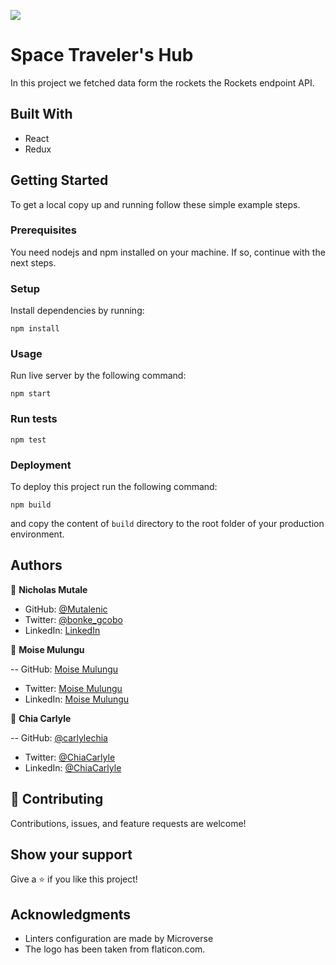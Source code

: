 ![](https://img.shields.io/badge/Microverse-blueviolet)

# Space Traveler's Hub

In this project we fetched data form the rockets the Rockets endpoint API.

## Built With

- React
- Redux

## Getting Started

To get a local copy up and running follow these simple example steps.

### Prerequisites

You need nodejs and npm installed on your machine. If so, continue with the next steps.

### Setup

Install dependencies by running:

`npm install`

### Usage

Run live server by the following command:

`npm start`

### Run tests

`npm test`

### Deployment

To deploy this project run the following command:

`npm build`

and copy the content of `build` directory to the root folder of your production environment.

## Authors

👤 **Nicholas Mutale**

- GitHub: [@Mutalenic](https://github.com/Mutalenic)
- Twitter: [@bonke_gcobo](https://twitter.com/nicomutale)
- LinkedIn: [LinkedIn](https://linkedin.com/in/nicomutale)

👤 **Moise Mulungu**

-- GitHub: [Moise Mulungu](https://github.com/moise-mulungu)
- Twitter: [Moise Mulungu](https://twitter.com/moise_mulungu)
- LinkedIn: [Moise Mulungu](https://www.linkedin.com/in/moisemulungu/)

👤 **Chia Carlyle**

-- GitHub: [@carlylechia](https://github.com/carlylechia)
- Twitter: [@ChiaCarlyle](https://twitter.com/ChiaCarlyle)
- LinkedIn: [@ChiaCarlyle](https://www.linkedin.com/in/chia-carlyle/)

## 🤝 Contributing

Contributions, issues, and feature requests are welcome!


## Show your support

Give a ⭐️ if you like this project!

## Acknowledgments

- Linters configuration are made by Microverse
- The logo has been taken from flaticon.com.

